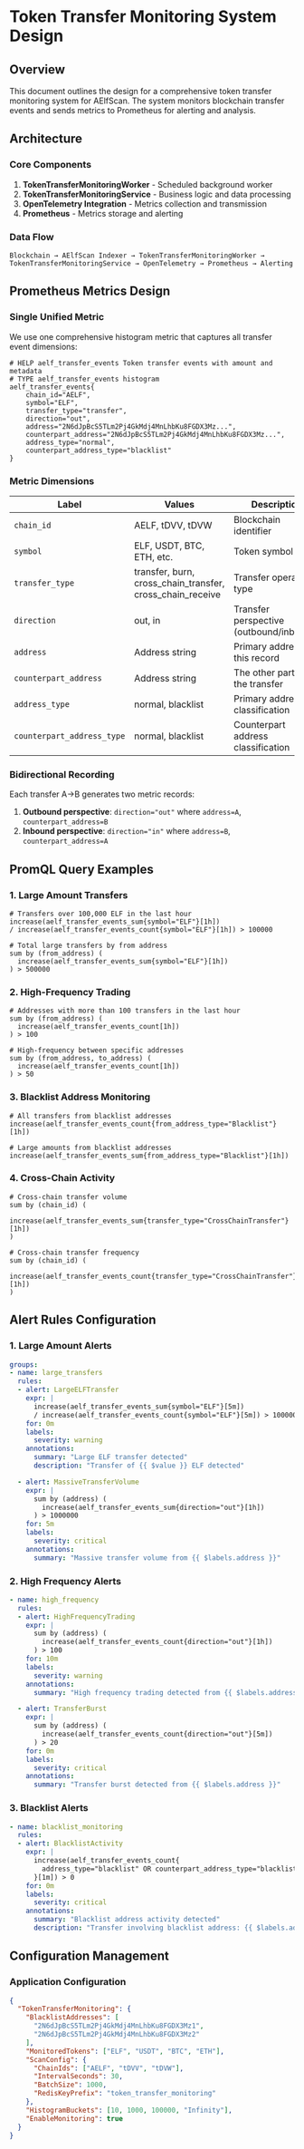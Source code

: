 # Token Transfer Monitoring System Design

## Overview
This document outlines the design for a comprehensive token transfer monitoring system for AElfScan. The system monitors blockchain transfer events and sends metrics to Prometheus for alerting and analysis.

## Architecture

### Core Components
1. **TokenTransferMonitoringWorker** - Scheduled background worker
2. **TokenTransferMonitoringService** - Business logic and data processing
3. **OpenTelemetry Integration** - Metrics collection and transmission
4. **Prometheus** - Metrics storage and alerting

### Data Flow
```
Blockchain → AElfScan Indexer → TokenTransferMonitoringWorker → TokenTransferMonitoringService → OpenTelemetry → Prometheus → Alerting
```

## Prometheus Metrics Design

### Single Unified Metric
We use one comprehensive histogram metric that captures all transfer event dimensions:

```prometheus
# HELP aelf_transfer_events Token transfer events with amount and metadata
# TYPE aelf_transfer_events histogram
aelf_transfer_events{
    chain_id="AELF",
    symbol="ELF", 
    transfer_type="transfer",
    direction="out",
    address="2N6dJpBcS5TLm2Pj4GkMdj4MnLhbKu8FGDX3Mz...",
    counterpart_address="2N6dJpBcS5TLm2Pj4GkMdj4MnLhbKu8FGDX3Mz...",
    address_type="normal",
    counterpart_address_type="blacklist"
}
```

### Metric Dimensions

| Label | Values | Description |
|-------|--------|-------------|
| `chain_id` | AELF, tDVV, tDVW | Blockchain identifier |
| `symbol` | ELF, USDT, BTC, ETH, etc. | Token symbol |
| `transfer_type` | transfer, burn, cross_chain_transfer, cross_chain_receive | Transfer operation type |
| `direction` | out, in | Transfer perspective (outbound/inbound) |
| `address` | Address string | Primary address for this record |
| `counterpart_address` | Address string | The other party in the transfer |
| `address_type` | normal, blacklist | Primary address classification |
| `counterpart_address_type` | normal, blacklist | Counterpart address classification |

### Bidirectional Recording
Each transfer A→B generates two metric records:
1. **Outbound perspective**: `direction="out"` where `address=A`, `counterpart_address=B`
2. **Inbound perspective**: `direction="in"` where `address=B`, `counterpart_address=A`

## PromQL Query Examples

### 1. Large Amount Transfers
```promql
# Transfers over 100,000 ELF in the last hour
increase(aelf_transfer_events_sum{symbol="ELF"}[1h]) 
/ increase(aelf_transfer_events_count{symbol="ELF"}[1h]) > 100000

# Total large transfers by from address
sum by (from_address) (
  increase(aelf_transfer_events_sum{symbol="ELF"}[1h])
) > 500000
```

### 2. High-Frequency Trading
```promql
# Addresses with more than 100 transfers in the last hour
sum by (from_address) (
  increase(aelf_transfer_events_count[1h])
) > 100

# High-frequency between specific addresses
sum by (from_address, to_address) (
  increase(aelf_transfer_events_count[1h])
) > 50
```

### 3. Blacklist Address Monitoring
```promql
# All transfers from blacklist addresses
increase(aelf_transfer_events_count{from_address_type="Blacklist"}[1h])

# Large amounts from blacklist addresses
increase(aelf_transfer_events_sum{from_address_type="Blacklist"}[1h])
```

### 4. Cross-Chain Activity
```promql
# Cross-chain transfer volume
sum by (chain_id) (
  increase(aelf_transfer_events_sum{transfer_type="CrossChainTransfer"}[1h])
)

# Cross-chain transfer frequency
sum by (chain_id) (
  increase(aelf_transfer_events_count{transfer_type="CrossChainTransfer"}[1h])
)
```

## Alert Rules Configuration

### 1. Large Amount Alerts
```yaml
groups:
- name: large_transfers
  rules:
  - alert: LargeELFTransfer
    expr: |
      increase(aelf_transfer_events_sum{symbol="ELF"}[5m]) 
      / increase(aelf_transfer_events_count{symbol="ELF"}[5m]) > 100000
    for: 0m
    labels:
      severity: warning
    annotations:
      summary: "Large ELF transfer detected"
      description: "Transfer of {{ $value }} ELF detected"

  - alert: MassiveTransferVolume
    expr: |
      sum by (address) (
        increase(aelf_transfer_events_sum{direction="out"}[1h])
      ) > 1000000
    for: 5m
    labels:
      severity: critical
    annotations:
      summary: "Massive transfer volume from {{ $labels.address }}"
```

### 2. High Frequency Alerts
```yaml
- name: high_frequency
  rules:
  - alert: HighFrequencyTrading
    expr: |
      sum by (address) (
        increase(aelf_transfer_events_count{direction="out"}[1h])
      ) > 100
    for: 10m
    labels:
      severity: warning
    annotations:
      summary: "High frequency trading detected from {{ $labels.address }}"

  - alert: TransferBurst
    expr: |
      sum by (address) (
        increase(aelf_transfer_events_count{direction="out"}[5m])
      ) > 20
    for: 0m
    labels:
      severity: critical
    annotations:
      summary: "Transfer burst detected from {{ $labels.address }}"
```

### 3. Blacklist Alerts
```yaml
- name: blacklist_monitoring
  rules:
  - alert: BlacklistActivity
    expr: |
      increase(aelf_transfer_events_count{
        address_type="blacklist" OR counterpart_address_type="blacklist"
      }[1m]) > 0
    for: 0m
    labels:
      severity: critical
    annotations:
      summary: "Blacklist address activity detected"
      description: "Transfer involving blacklist address: {{ $labels.address }}"
```

## Configuration Management

### Application Configuration
```json
{
  "TokenTransferMonitoring": {
    "BlacklistAddresses": [
      "2N6dJpBcS5TLm2Pj4GkMdj4MnLhbKu8FGDX3Mz1",
      "2N6dJpBcS5TLm2Pj4GkMdj4MnLhbKu8FGDX3Mz2"
    ],
    "MonitoredTokens": ["ELF", "USDT", "BTC", "ETH"],
    "ScanConfig": {
      "ChainIds": ["AELF", "tDVV", "tDVW"],
      "IntervalSeconds": 30,
      "BatchSize": 1000,
      "RedisKeyPrefix": "token_transfer_monitoring"
    },
    "HistogramBuckets": [10, 1000, 100000, "Infinity"],
    "EnableMonitoring": true
  }
}
```